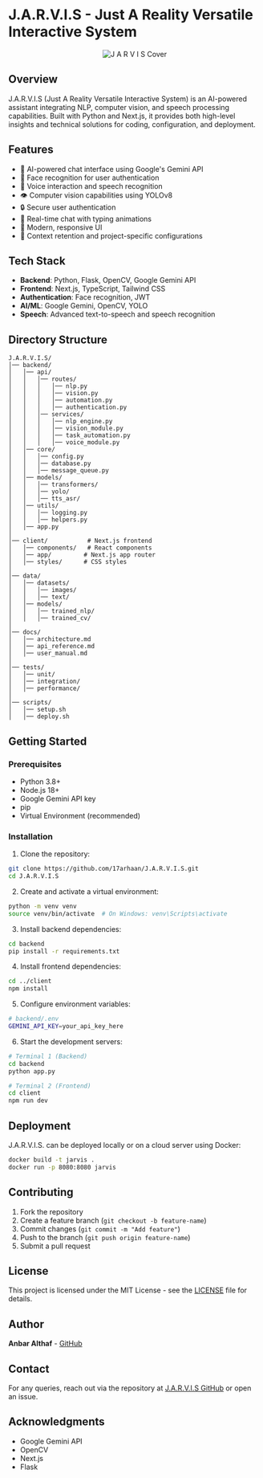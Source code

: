# J.A.R.V.I.S - Just A Reality Versatile Interactive System

<div align="center">
   
![J A R V I S Cover](https://github.com/user-attachments/assets/6c5f54ad-9906-4dc1-90d7-6c7ed0f62791)
</div>

## Overview
J.A.R.V.I.S (Just A Reality Versatile Interactive System) is an AI-powered assistant integrating NLP, computer vision, and speech processing capabilities. Built with Python and Next.js, it provides both high-level insights and technical solutions for coding, configuration, and deployment.

## Features

- 🤖 AI-powered chat interface using Google's Gemini API
- 👤 Face recognition for user authentication
- 🎤 Voice interaction and speech recognition
- 👁️ Computer vision capabilities using YOLOv8
- 🔒 Secure user authentication
- 💬 Real-time chat with typing animations
- 🎨 Modern, responsive UI
- 🧠 Context retention and project-specific configurations

## Tech Stack

- **Backend**: Python, Flask, OpenCV, Google Gemini API
- **Frontend**: Next.js, TypeScript, Tailwind CSS
- **Authentication**: Face recognition, JWT
- **AI/ML**: Google Gemini, OpenCV, YOLO
- **Speech**: Advanced text-to-speech and speech recognition

## Directory Structure
```
J.A.R.V.I.S/
│── backend/
│   │── api/
│   │   │── routes/
│   │   │   │── nlp.py
│   │   │   │── vision.py
│   │   │   │── automation.py
│   │   │   │── authentication.py
│   │   │── services/
│   │   │   │── nlp_engine.py
│   │   │   │── vision_module.py
│   │   │   │── task_automation.py
│   │   │   │── voice_module.py
│   │── core/
│   │   │── config.py
│   │   │── database.py
│   │   │── message_queue.py
│   │── models/
│   │   │── transformers/
│   │   │── yolo/
│   │   │── tts_asr/
│   │── utils/
│   │   │── logging.py
│   │   │── helpers.py
│   │── app.py
│
│── client/           # Next.js frontend
│   │── components/   # React components
│   │── app/         # Next.js app router
│   │── styles/      # CSS styles
│
│── data/
│   │── datasets/
│   │   │── images/
│   │   │── text/
│   │── models/
│   │   │── trained_nlp/
│   │   │── trained_cv/
│
│── docs/
│   │── architecture.md
│   │── api_reference.md
│   │── user_manual.md
│
│── tests/
│   │── unit/
│   │── integration/
│   │── performance/
│
│── scripts/
│   │── setup.sh
│   │── deploy.sh
```

## Getting Started

### Prerequisites

- Python 3.8+
- Node.js 18+
- Google Gemini API key
- pip
- Virtual Environment (recommended)

### Installation

1. Clone the repository:
```bash
git clone https://github.com/17arhaan/J.A.R.V.I.S.git
cd J.A.R.V.I.S
```

2. Create and activate a virtual environment:
```bash
python -m venv venv
source venv/bin/activate  # On Windows: venv\Scripts\activate
```

3. Install backend dependencies:
```bash
cd backend
pip install -r requirements.txt
```

4. Install frontend dependencies:
```bash
cd ../client
npm install
```

5. Configure environment variables:
```bash
# backend/.env
GEMINI_API_KEY=your_api_key_here
```

6. Start the development servers:
```bash
# Terminal 1 (Backend)
cd backend
python app.py

# Terminal 2 (Frontend)
cd client
npm run dev
```

## Deployment
J.A.R.V.I.S. can be deployed locally or on a cloud server using Docker:
```bash
docker build -t jarvis .
docker run -p 8080:8080 jarvis
```

## Contributing

1. Fork the repository
2. Create a feature branch (`git checkout -b feature-name`)
3. Commit changes (`git commit -m "Add feature"`)
4. Push to the branch (`git push origin feature-name`)
5. Submit a pull request

## License

This project is licensed under the MIT License - see the [LICENSE](LICENSE) file for details.

## Author

**Anbar Althaf** - [GitHub](https://github.com/Anbar26)

## Contact

For any queries, reach out via the repository at [J.A.R.V.I.S GitHub](https://github.com/Anbar26/J.A.R.V.I.S) or open an issue.

## Acknowledgments

- Google Gemini API
- OpenCV
- Next.js
- Flask
